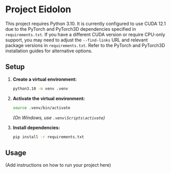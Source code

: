 # Project Eidolon

This project requires Python 3.10.
It is currently configured to use CUDA 12.1 due to the PyTorch and PyTorch3D dependencies specified in `requirements.txt`. If you have a different CUDA version or require CPU-only support, you may need to adjust the `--find-links` URL and relevant package versions in `requirements.txt`. Refer to the PyTorch and PyTorch3D installation guides for alternative options.

## Setup

1.  **Create a virtual environment:**

    ```bash
    python3.10 -m venv .venv
    ```

2.  **Activate the virtual environment:**

    ```bash
    source .venv/bin/activate
    ```
    *(On Windows, use `.venv\Scripts\activate`)*

3.  **Install dependencies:**

    ```bash
    pip install -r requirements.txt
    ```

## Usage

(Add instructions on how to run your project here)

